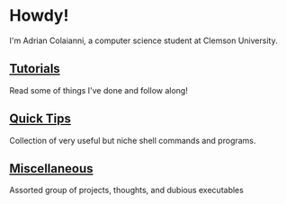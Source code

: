 # Howdy!

I'm Adrian Colaianni, a computer science student at Clemson University.

## [Tutorials](https://colaianni.us/tutorials)

Read some of things I've done and follow along!

## [Quick Tips](https://colaianni.us/quick-tips)

Collection of very useful but niche shell commands and programs.

## [Miscellaneous](https://colaianni.us/miscellaneous)

Assorted group of projects, thoughts, and dubious executables
